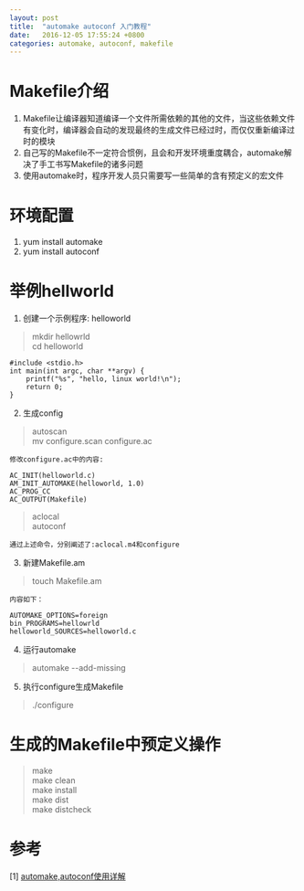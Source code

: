 ```yaml
---
layout: post
title:  "automake autoconf 入门教程"
date:   2016-12-05 17:55:24 +0800
categories: automake, autoconf, makefile
---
```

# Makefile介绍    
1. Makefile让编译器知道编译一个文件所需依赖的其他的文件，当这些依赖文件有变化时，编译器会自动的发现最终的生成文件已经过时，而仅仅重新编译过时的模块    
2. 自己写的Makefile不一定符合惯例，且会和开发环境重度耦合，automake解决了手工书写Makefile的诸多问题   
3. 使用automake时，程序开发人员只需要写一些简单的含有预定义的宏文件   

# 环境配置   
1. yum install automake    
2. yum install autoconf   

# 举例hellworld    

1. 创建一个示例程序: helloworld      

> mkdir hellowrld    
> cd helloworld    

```
#include <stdio.h>
int main(int argc, char **argv) {     
    printf("%s", "hello, linux world!\n");     
    return 0;
}    
```

2. 生成config   

> autoscan    
> mv configure.scan configure.ac    

    修改configure.ac中的内容:     

```   
AC_INIT(helloworld.c)
AM_INIT_AUTOMAKE(helloworld, 1.0)    
AC_PROG_CC    
AC_OUTPUT(Makefile)   
```      

> aclocal    
> autoconf   

    通过上述命令，分别阐述了:aclocal.m4和configure

3. 新建Makefile.am   

> touch Makefile.am   

    内容如下：        

```     
AUTOMAKE_OPTIONS=foreign    
bin_PROGRAMS=hellowrld   
helloworld_SOURCES=helloworld.c   
```

4. 运行automake     

> automake --add-missing    

5. 执行configure生成Makefile   

> ./configure   

# 生成的Makefile中预定义操作    

> make    
> make clean    
> make install   
> make dist   
> make distcheck   




# 参考   
[1] [automake,autoconf使用详解](http://www.laruence.com/2009/11/18/1154.html)   

